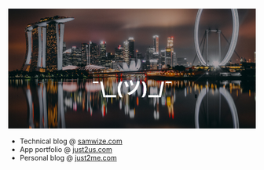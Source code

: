 ![](singapore.jpg)

- Technical blog @ [samwize.com](https://samwize.com)
- App portfolio @ [just2us.com](https://just2us.com)
- Personal blog @ [just2me.com](https://just2me.com)
